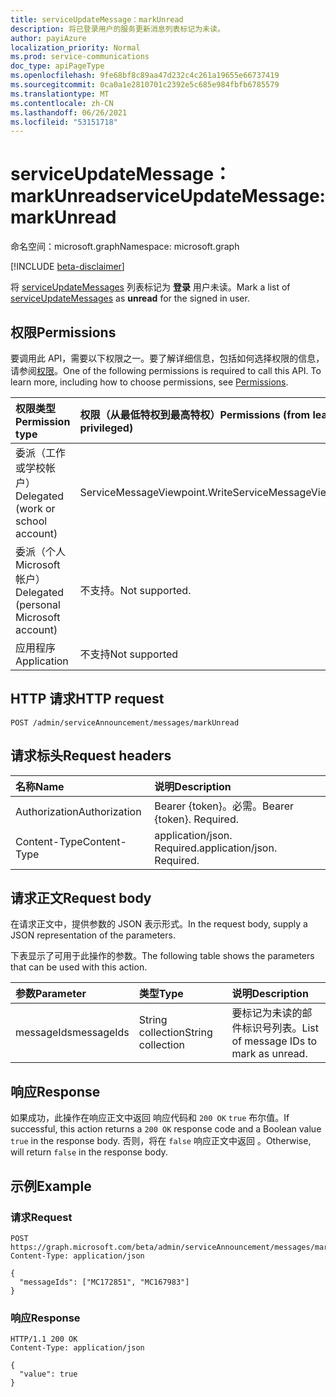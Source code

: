 ```yaml
---
title: serviceUpdateMessage：markUnread
description: 将已登录用户的服务更新消息列表标记为未读。
author: payiAzure
localization_priority: Normal
ms.prod: service-communications
doc_type: apiPageType
ms.openlocfilehash: 9fe68bf8c89aa47d232c4c261a19655e66737419
ms.sourcegitcommit: 0ca0a1e2810701c2392e5c685e984fbfb6785579
ms.translationtype: MT
ms.contentlocale: zh-CN
ms.lasthandoff: 06/26/2021
ms.locfileid: "53151718"
---
```

# <a name="serviceupdatemessage-markunread"></a><span data-ttu-id="694dd-103">serviceUpdateMessage：markUnread</span><span class="sxs-lookup"><span data-stu-id="694dd-103">serviceUpdateMessage: markUnread</span></span>
<span data-ttu-id="694dd-104">命名空间：microsoft.graph</span><span class="sxs-lookup"><span data-stu-id="694dd-104">Namespace: microsoft.graph</span></span>

[!INCLUDE [beta-disclaimer](../../includes/beta-disclaimer.md)]

<span data-ttu-id="694dd-105">将 [serviceUpdateMessages](../resources/serviceupdatemessage.md) 列表标记为 **登录** 用户未读。</span><span class="sxs-lookup"><span data-stu-id="694dd-105">Mark a list of [serviceUpdateMessages](../resources/serviceupdatemessage.md) as **unread** for the signed in user.</span></span>

## <a name="permissions"></a><span data-ttu-id="694dd-106">权限</span><span class="sxs-lookup"><span data-stu-id="694dd-106">Permissions</span></span>
<span data-ttu-id="694dd-p101">要调用此 API，需要以下权限之一。要了解详细信息，包括如何选择权限的信息，请参阅[权限](/graph/permissions-reference)。</span><span class="sxs-lookup"><span data-stu-id="694dd-p101">One of the following permissions is required to call this API. To learn more, including how to choose permissions, see [Permissions](/graph/permissions-reference).</span></span>

|<span data-ttu-id="694dd-109">权限类型</span><span class="sxs-lookup"><span data-stu-id="694dd-109">Permission type</span></span>|<span data-ttu-id="694dd-110">权限（从最低特权到最高特权）</span><span class="sxs-lookup"><span data-stu-id="694dd-110">Permissions (from least to most privileged)</span></span>|
|:---|:---|
|<span data-ttu-id="694dd-111">委派（工作或学校帐户）</span><span class="sxs-lookup"><span data-stu-id="694dd-111">Delegated (work or school account)</span></span>|<span data-ttu-id="694dd-112">ServiceMessageViewpoint.Write</span><span class="sxs-lookup"><span data-stu-id="694dd-112">ServiceMessageViewpoint.Write</span></span>|
|<span data-ttu-id="694dd-113">委派（个人 Microsoft 帐户）</span><span class="sxs-lookup"><span data-stu-id="694dd-113">Delegated (personal Microsoft account)</span></span>|<span data-ttu-id="694dd-114">不支持。</span><span class="sxs-lookup"><span data-stu-id="694dd-114">Not supported.</span></span>|
|<span data-ttu-id="694dd-115">应用程序</span><span class="sxs-lookup"><span data-stu-id="694dd-115">Application</span></span>|<span data-ttu-id="694dd-116">不支持</span><span class="sxs-lookup"><span data-stu-id="694dd-116">Not supported</span></span>|

## <a name="http-request"></a><span data-ttu-id="694dd-117">HTTP 请求</span><span class="sxs-lookup"><span data-stu-id="694dd-117">HTTP request</span></span>

<!-- {
  "blockType": "ignored"
}
-->
``` http
POST /admin/serviceAnnouncement/messages/markUnread
```

## <a name="request-headers"></a><span data-ttu-id="694dd-118">请求标头</span><span class="sxs-lookup"><span data-stu-id="694dd-118">Request headers</span></span>
|<span data-ttu-id="694dd-119">名称</span><span class="sxs-lookup"><span data-stu-id="694dd-119">Name</span></span>|<span data-ttu-id="694dd-120">说明</span><span class="sxs-lookup"><span data-stu-id="694dd-120">Description</span></span>|
|:---|:---|
|<span data-ttu-id="694dd-121">Authorization</span><span class="sxs-lookup"><span data-stu-id="694dd-121">Authorization</span></span>|<span data-ttu-id="694dd-p102">Bearer {token}。必需。</span><span class="sxs-lookup"><span data-stu-id="694dd-p102">Bearer {token}. Required.</span></span>|
|<span data-ttu-id="694dd-124">Content-Type</span><span class="sxs-lookup"><span data-stu-id="694dd-124">Content-Type</span></span>|<span data-ttu-id="694dd-p103">application/json. Required.</span><span class="sxs-lookup"><span data-stu-id="694dd-p103">application/json. Required.</span></span>|

## <a name="request-body"></a><span data-ttu-id="694dd-127">请求正文</span><span class="sxs-lookup"><span data-stu-id="694dd-127">Request body</span></span>
<span data-ttu-id="694dd-128">在请求正文中，提供参数的 JSON 表示形式。</span><span class="sxs-lookup"><span data-stu-id="694dd-128">In the request body, supply a JSON representation of the parameters.</span></span>

<span data-ttu-id="694dd-129">下表显示了可用于此操作的参数。</span><span class="sxs-lookup"><span data-stu-id="694dd-129">The following table shows the parameters that can be used with this action.</span></span>

|<span data-ttu-id="694dd-130">参数</span><span class="sxs-lookup"><span data-stu-id="694dd-130">Parameter</span></span>|<span data-ttu-id="694dd-131">类型</span><span class="sxs-lookup"><span data-stu-id="694dd-131">Type</span></span>|<span data-ttu-id="694dd-132">说明</span><span class="sxs-lookup"><span data-stu-id="694dd-132">Description</span></span>|
|:---|:---|:---|
|<span data-ttu-id="694dd-133">messageIds</span><span class="sxs-lookup"><span data-stu-id="694dd-133">messageIds</span></span>|<span data-ttu-id="694dd-134">String collection</span><span class="sxs-lookup"><span data-stu-id="694dd-134">String collection</span></span>|<span data-ttu-id="694dd-135">要标记为未读的邮件标识号列表。</span><span class="sxs-lookup"><span data-stu-id="694dd-135">List of message IDs to mark as unread.</span></span>|

## <a name="response"></a><span data-ttu-id="694dd-136">响应</span><span class="sxs-lookup"><span data-stu-id="694dd-136">Response</span></span>

<span data-ttu-id="694dd-137">如果成功，此操作在响应正文中返回 响应代码和 `200 OK` `true` 布尔值。</span><span class="sxs-lookup"><span data-stu-id="694dd-137">If successful, this action returns a `200 OK` response code and a Boolean value `true` in the response body.</span></span> <span data-ttu-id="694dd-138">否则，将在 `false` 响应正文中返回 。</span><span class="sxs-lookup"><span data-stu-id="694dd-138">Otherwise, will return `false` in the response body.</span></span>

## <a name="example"></a><span data-ttu-id="694dd-139">示例</span><span class="sxs-lookup"><span data-stu-id="694dd-139">Example</span></span>

### <a name="request"></a><span data-ttu-id="694dd-140">请求</span><span class="sxs-lookup"><span data-stu-id="694dd-140">Request</span></span>
<!-- {
  "blockType": "request",
  "name": "serviceupdatemessage_markunread"
}
-->
``` http
POST https://graph.microsoft.com/beta/admin/serviceAnnouncement/messages/markUnread
Content-Type: application/json

{
  "messageIds": ["MC172851", "MC167983"]
}
```

### <a name="response"></a><span data-ttu-id="694dd-141">响应</span><span class="sxs-lookup"><span data-stu-id="694dd-141">Response</span></span>
<!-- {
  "blockType": "response",
  "truncated": true,
  "@odata.type": "string"
}
-->
``` http
HTTP/1.1 200 OK
Content-Type: application/json

{
  "value": true
}
```